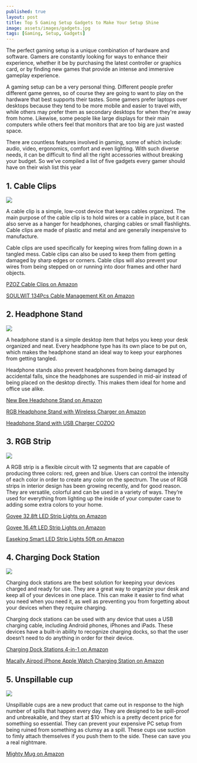 ```yaml
---
published: true
layout: post
title: Top 5 Gaming Setup Gadgets to Make Your Setup Shine
image: assets/images/gadgets.jpg
tags: [Gaming, Setup, Gadgets]
---
```


The perfect gaming setup is a unique combination of hardware and software. Gamers are constantly looking for ways to enhance their experience, whether it be by purchasing the latest controller or graphics card, or by finding new games that provide an intense and immersive gameplay experience.

A gaming setup can be a very personal thing. Different people prefer different game genres, so of course they are going to want to play on the hardware that best supports their tastes. Some gamers prefer laptops over desktops because they tend to be more mobile and easier to travel with, while others may prefer them as secondary desktops for when they're away from home. Likewise, some people like large displays for their main computers while others feel that monitors that are too big are just wasted space. 

There are countless features involved in gaming, some of which include: audio, video, ergonomics, comfort and even lighting. With such diverse needs, it can be difficult to find all the right accessories without breaking your budget. So we've compiled a list of five gadgets every gamer should have on their wish list this year

## 1. Cable Clips
<img src="/assets/images/cable-clips.jpg" class="postimg">

A cable clip is a simple, low-cost device that keeps cables organized. The main purpose of the cable clip is to hold wires or a cable in place, but it can also serve as a hanger for headphones, charging cables or small flashlights. Cable clips are made of plastic and metal and are generally inexpensive to manufacture.

Cable clips are used specifically for keeping wires from falling down in a tangled mess. Cable clips can also be used to keep them from getting damaged by sharp edges or corners. Cable clips will also prevent your wires from being stepped on or running into door frames and other hard objects.

[PZOZ Cable Clips on Amazon](https://amzn.to/32KBj4X)

[SOULWIT 134Pcs Cable Management Kit on Amazon](https://amzn.to/3Hxcjx6)

## 2. Headphone Stand
<img src="/assets/images/headphone-stand.jpg" class="postimg">

A headphone stand is a simple desktop item that helps you keep your desk organized and neat. Every headphone type has its own place to be put on, which makes the headphone stand an ideal way to keep your earphones from getting tangled.

Headphone stands also prevent headphones from being damaged by accidental falls, since the headphones are suspended in mid-air instead of being placed on the desktop directly. This makes them ideal for home and office use alike.

[New Bee Headphone Stand on Amazon](https://amzn.to/3pOavtv)

[RGB Headphone Stand with Wireless Charger on Amazon](https://amzn.to/34iG4TW)

[Headphone Stand with USB Charger COZOO](https://amzn.to/3mQwb6e)

## 3. RGB Strip
<img src="/assets/images/rgb-strip.jpg" class="postimg">

A RGB strip is a flexible circuit with 12 segments that are capable of producing three colors: red, green and blue. Users can control the intensity of each color in order to create any color on the spectrum. The use of RGB strips in interior design has been growing recently, and for good reason. They are versatile, colorful and can be used in a variety of ways. They’re used for everything from lighting up the inside of your computer case to adding some extra colors to your home.

[Govee 32.8ft LED Strip Lights on Amazon](https://amzn.to/3324YXq)

[Govee 16.4ft LED Strip Lights on Amazon](https://amzn.to/3eJWaHY)

[Easeking Smart LED Strip Lights 50ft on Amazon](https://amzn.to/3zj7bti)

## 4. Charging Dock Station

<img src="/assets/images/charging-dock-station.jpg" class="postimg">

Charging dock stations are the best solution for keeping your devices charged and ready for use. They are a great way to organize your desk and keep all of your devices in one place. This can make it easier to find what you need when you need it, as well as preventing you from forgetting about your devices when they require charging.

Charging dock stations can be used with any device that uses a USB charging cable, including Android phones, iPhones and iPads. These devices have a built-in ability to recognize charging docks, so that the user doesn’t need to do anything in order for their device.

[Charging Dock Stations 4-in-1 on Amazon](https://amzn.to/3qKCgm4)

[Macally Airpod iPhone Apple Watch Charging Station on Amazon](https://amzn.to/3FPbnUd)

## 5. Unspillable cup

<img src="/assets/images/unspillable-cup.jpg" class="postimg">

Unspillable cups are a new product that came out in response to the high number of spills that happen every day. They are designed to be spill-proof and unbreakable, and they start at $10 which is a pretty decent price for something so essential. They can prevent your expensive PC setup from being ruined from something as clumsy as a spill. These cups use suction to fimly attach themselves if you push them to the side. These can save you a real nightmare.

[Mighty Mug on Amazon](https://amzn.to/330cYrV)


